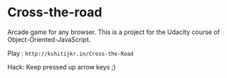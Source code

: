 # Cross-the-road

Arcade game for any browser. This is a project for the Udacity course of Object-Oriented-JavaScript.

Play : ``` http://kshitijkr.in/Cross-the-Road ```

Hack: Keep pressed up arrow keys ;)
